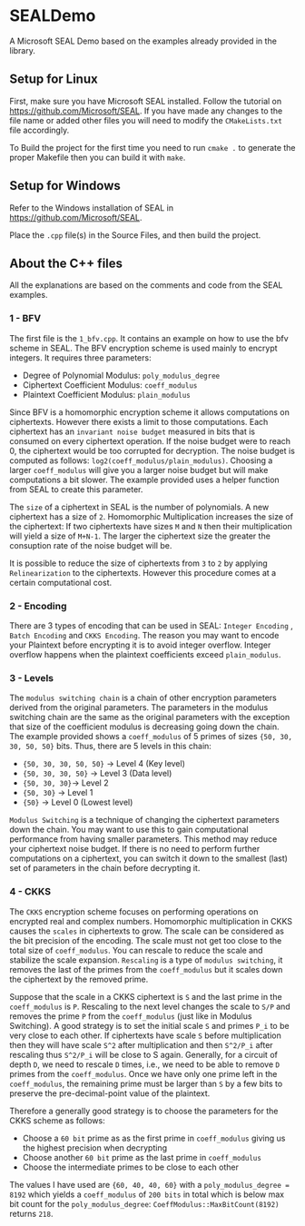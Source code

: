 # SEALDemo
A Microsoft SEAL Demo based on the examples already provided in the library. 

## Setup for Linux
First, make sure you have Microsoft SEAL installed. Follow the tutorial on https://github.com/Microsoft/SEAL.
If you have made any changes to the file name or added other files you will need to modify the `CMakeLists.txt` file accordingly.

To Build the project for the first time you need to run `cmake .` to generate the proper Makefile then you can build it with `make`.

## Setup for Windows
Refer to the Windows installation of SEAL in https://github.com/Microsoft/SEAL.

Place the `.cpp` file(s) in the Source Files, and then build the project.

## About the C++ files
All the explanations are based on the comments and code from the SEAL examples.
### 1 - BFV
The first file is the `1_bfv.cpp`. It contains an example on how to use the bfv scheme in SEAL. The BFV encryption scheme is used mainly to encrypt integers. It requires three parameters:
- Degree of Polynomial Modulus: `poly_modulus_degree`
- Ciphertext Coefficient Modulus: `coeff_modulus`
- Plaintext Coefficient Modulus: `plain_modulus`

Since BFV is a homomorphic encryption scheme it allows computations on ciphertexts. However there exists a limit to those computations. Each ciphertext has an `invariant noise budget` measured in bits that is consumed on every ciphertext operation. If the noise budget were to reach 0, the ciphertext would be too corrupted for decryption.
The noise budget is computed as follows: `log2(coeff_modulus/plain_modulus)`. Choosing a larger `coeff_modulus` will give you a larger noise budget but will make computations a bit slower. The example provided uses a helper function from SEAL to create this parameter.

The `size` of a ciphertext in SEAL is the number of polynomials. A new ciphertext has a size of `2`. Homomorphic Multiplication increases the size of the ciphertext: If two ciphertexts have sizes `M` and `N` then their multiplication will yield a size of `M+N-1`. The larger the ciphertext size the greater the consuption rate of the noise budget will be.

It is possible to reduce the size of ciphertexts from `3` to `2` by applying `Relinearization` to the ciphertexts. However this procedure comes at a certain computational cost.


### 2 - Encoding
There are 3 types of encoding that can be used in SEAL: `Integer Encoding` , `Batch Encoding` and `CKKS Encoding`.
The reason you may want to encode your Plaintext before encrypting it is to avoid integer overflow. Integer overflow happens when the plaintext coefficients exceed `plain_modulus`.

### 3 - Levels
The `modulus switching chain` is a chain of other encryption parameters derived from the original parameters. The parameters in the modulus switching chain are the same as the original parameters with the exception that size of the coefficient modulus is decreasing going down the chain. The example provided shows a `coeff_modulus` of 5 primes of sizes `{50, 30, 30, 50, 50}` bits. Thus, there are 5 levels in this chain: 
- `{50, 30, 30, 50, 50}` -> Level 4 (Key level)
- `{50, 30, 30, 50}` -> Level 3 (Data level)
- `{50, 30, 30}`-> Level 2
- `{50, 30}` -> Level 1
- `{50}` -> Level 0 (Lowest level)


`Modulus Switching` is a technique of changing the ciphertext parameters down the chain. You may want to use this to gain computational performance from having smaller parameters. This method may reduce your ciphertext noise budget. If there is no need to perform further computations on a ciphertext, you can switch it down to the smallest (last) set of parameters in the chain before decrypting it.

### 4 - CKKS
The `CKKS` encryption scheme focuses on performing operations on encrypted real and complex numbers. Homomorphic multiplication in CKKS causes the `scales` in ciphertexts to grow. The scale can be considered as the bit precision of the encoding. The scale must not get too close to the total size of `coeff_modulus`. You can rescale to reduce the scale and stabilize the scale expansion. `Rescaling` is a type of `modulus switching`, it removes the last of the primes from the `coeff_modulus` but it scales down the ciphertext by the removed prime.

Suppose that the scale in a CKKS ciphertext is `S` and the last prime in the `coeff_modulus` is `P`. Rescaling to the next level changes the scale to `S/P` and removes the prime `P` from the `coeff_modulus` (just like in Modulus Switching). A good strategy is to set the initial scale `S` and primes `P_i` to be very close to each other. If ciphertexts have scale `S` before multiplication then they will have scale `S^2` after multiplication and then `S^2/P_i` after rescaling thus `S^2/P_i` will be close to S again. Generally, for a circuit of depth `D`, we need to rescale `D` times, i.e., we need to be able to remove `D` primes from the `coeff_modulus`. Once we have only one prime left in the `coeff_modulus`, the remaining prime must be larger than `S` by a few bits to preserve the pre-decimal-point value of the plaintext.

Therefore a generally good strategy is to choose the parameters for the CKKS scheme as follows:
- Choose a `60 bit` prime as as the first prime in `coeff_modulus` giving us the highest precision when decrypting
- Choose another `60 bit` prime as the last prime in `coeff_modulus`
- Choose the intermediate primes to be close to each other

The values I have used are `{60, 40, 40, 60}` with a `poly_modulus_degree = 8192` which yields a `coeff_modulus` of `200 bits` in total which is below max bit count for the `poly_modulus_degree`: `CoeffModulus::MaxBitCount(8192)` returns `218`.
